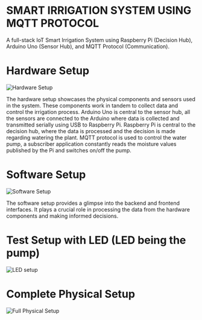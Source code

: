 # SMART IRRIGATION SYSTEM USING MQTT PROTOCOL
A full-stack IoT Smart Irrigation System using Raspberry Pi (Decision Hub), Arduino Uno (Sensor Hub), and MQTT Protocol (Communication).

# Hardware Setup

![Hardware Setup](https://github.com/SpandanBanerjeeLM10/SmartIrrigationSystem/assets/40685462/dda412ce-7583-4f2c-b9c4-6c98e8cbbc70)

The hardware setup showcases the physical components and sensors used in the system. These components work in tandem to collect data and control the irrigation process. 
Arduino Uno is central to the sensor hub, all the sensors are connected to the Arduino where data is collected and transmitted serially using USB to Raspberry Pi. 
Raspberry Pi is central to the decision hub, where the data is processed and the decision is made regarding watering the plant.
MQTT protocol is used to control the water pump, a subscriber application constantly reads the moisture values published by the Pi and switches on/off the pump.

# Software Setup

![Software Setup](https://github.com/SpandanBanerjeeLM10/SmartIrrigationSystem/assets/40685462/90becf69-7bb6-44b5-b974-bc867c61c159)

The software setup provides a glimpse into the backend and frontend interfaces. It plays a crucial role in processing the data from the hardware components and making informed decisions.

# Test Setup with LED (LED being the pump)

![LED setup](https://github.com/SpandanBanerjeeLM10/SmartIrrigationSystem/assets/40685462/5512c50c-8cdd-4953-b335-6815c1fd9486)


# Complete Physical Setup 

![Full Physical Setup](https://github.com/SpandanBanerjeeLM10/SmartIrrigationSystem/assets/40685462/555c73bd-4b67-4a11-a6e6-1d8820c1716c)
